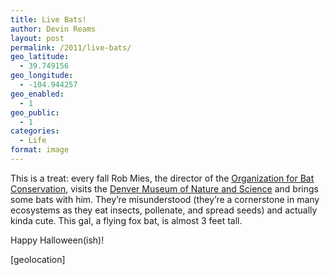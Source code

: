 ```yaml
---
title: Live Bats!
author: Devin Reams
layout: post
permalink: /2011/live-bats/
geo_latitude:
  - 39.749156
geo_longitude:
  - -104.944257
geo_enabled:
  - 1
geo_public:
  - 1
categories:
  - Life
format: image
---
```

This is a treat: every fall Rob Mies, the director of the [Organization for Bat Conservation][1], visits the [Denver Museum of Nature and Science][2] and brings some bats with him. They&#8217;re misunderstood (they&#8217;re a cornerstone in many ecosystems as they eat insects, pollenate, and spread seeds) and actually kinda cute. This gal, a flying fox bat, is almost 3 feet tall.

Happy Halloween(ish)!

[geolocation]

 [1]: http://www.batconservation.org/
 [2]: http://www.dmns.org/